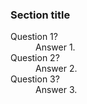 <!--todo: https://developers.google.com/search/docs/appearance/structured-data/faqpage -->
<!--we're using HTML here to make it easy to 1) embed this into other pages, and then 2) use CSS to display a subset of FAQs using topic tags. We *could* break this up into multiple partials of pure-markdown FAQs grouped by topic and selectively embed those partials, but because we often end up using HTML *anyways* to handle advanced formatting, quicklooks, footnotes, etc, this seems like a sensible way to start. Some would say that it's premature optimization, but comments below this elaborate a bit on further rationale...-->
<!--we can easily make these questions linkable too (so you can link to a specific question from any other page) - we'll handle that as the core content stabilizes -->
<!--an example of using topic tags is below (see the placeholder data-topics attribute) - imagine stashing these FAQs in the FAQs app in Content OS, and then using a small piece of code to build this HTML for us. This would let you (& Mehdi / Mahsa) maintain our FAQs using Notion as a single-source-of-truth CMS, without having to think about git/markdown - this makes that possible. -->
<!--why are we using definition lists? 1) it feels more semantically appropriate when compared to the alternatives 2) it makes it easy to format FAQ & Glossary using the same CSS 3) it lets us reuse some of the Notion -> GitHub code that we use for the Glossary -->


### Section title

<dl class="definition-list">
  <dt>Question 1?</dt>
  <dd data-topics="foo,bar">Answer 1.</dd>
  
  <dt>Question 2?</dt>
  <dd>Answer 2.</dd>
  
  <dt>Question 3?</dt>
  <dd>Answer 3.</dd>
</dl>
